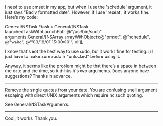 I need to use pmset in my app, but when I use the 'schedule' argument, it just says "Badly formatted date". However, if I use 'repeat', it works fine. Here's my code:

    
General/NSTask *task = General/[NSTask launchedTaskWithLaunchPath:@"/usr/bin/sudo" arguments:General/[NSArray arrayWithObjects:@"pmset", @"schedule", @"wake", @"'03/18/07 15:00:00'", nil]];

I know that's not the best way to use sudo, but it works fine for testing. :) I just have to make sure sudo is "unlocked" before using it.


Anyway, it seems like the problem might be that there's a space in between the date and the time, so it thinks it's two arguments. Does anyone have suggestions? Thanks in advance.

----
Remove the single quotes from your date. You are confusing shell argument escaping with direct UNIX arguments which require no such quoting.

See General/NSTaskArguments.

----
Cool, it works! Thank you.